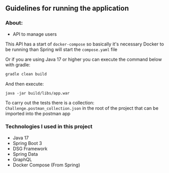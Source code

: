 ## Guidelines for running the application

### About:
* API to manage users

This API has a start of `docker-compose` so basically it's necessary Docker to be running than Spring will start the `compose.yaml` file

Or if you are using Java 17 or higher you can execute the command below with gradle:

```gradle
gradle clean build
``` 

And then execute:

```ssh
java -jar build/libs/app.war
```

To carry out the tests there is a collection: `Challenge.postman_collection.json` in the root of the project that can be imported into the postman app

### Technologies I used in this project
- Java 17
- Spring Boot 3
- DSG Framework 
- Spring Data
- GraphQL
- Docker Compose (From Spring)